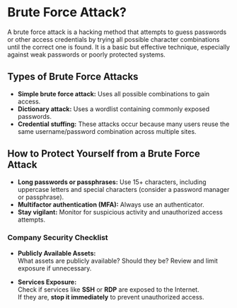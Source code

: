 # Brute Force Attack?

A brute force attack is a hacking method that attempts to guess passwords or other access credentials by trying all possible character combinations until the correct one is found. It is a basic but effective technique, especially against weak passwords or poorly protected systems.

## Types of Brute Force Attacks

- **Simple brute force attack:** Uses all possible combinations to gain access.  
- **Dictionary attack:** Uses a wordlist containing commonly exposed passwords.  
- **Credential stuffing:** These attacks occur because many users reuse the same username/password combination across multiple sites.  

## How to Protect Yourself from a Brute Force Attack

- **Long passwords or passphrases:** Use 15+ characters, including uppercase letters and special characters (consider a password manager or passphrase).  
- **Multifactor authentication (MFA):** Always use an authenticator.  
- **Stay vigilant:** Monitor for suspicious activity and unauthorized access attempts.  

### Company Security Checklist

- **Publicly Available Assets:**  
  What assets are publicly available? Should they be? Review and limit exposure if unnecessary.

- **Services Exposure:**  
  Check if services like **SSH** or **RDP** are exposed to the Internet.  
  If they are, **stop it immediately** to prevent unauthorized access.  
